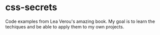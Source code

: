 # css-secrets
Code examples from Lea Verou's amazing book.
My goal is to learn the techiques and be able to apply them to my own projects.
